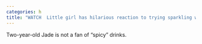```yaml
---
categories: h
title: "WATCH  Little girl has hilarious reaction to trying sparkling water"
---
```

Two-year-old Jade is not a fan of “spicy” drinks.